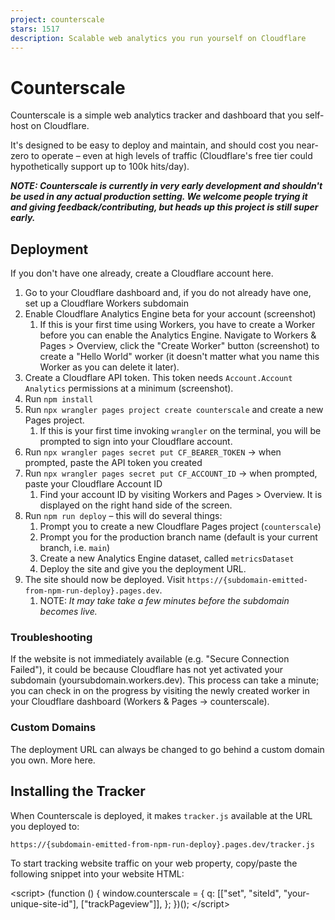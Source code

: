 ```yaml
---
project: counterscale
stars: 1517
description: Scalable web analytics you run yourself on Cloudflare
---
```


Counterscale
============

Counterscale is a simple web analytics tracker and dashboard that you self-host on Cloudflare.

It's designed to be easy to deploy and maintain, and should cost you near-zero to operate – even at high levels of traffic (Cloudflare's free tier could hypothetically support up to 100k hits/day).

**_NOTE: Counterscale is currently in very early development and shouldn't be used in any actual production setting. We welcome people trying it and giving feedback/contributing, but heads up this project is still super early._**

Deployment
----------

If you don't have one already, create a Cloudflare account here.

1.  Go to your Cloudflare dashboard and, if you do not already have one, set up a Cloudflare Workers subdomain
2.  Enable Cloudflare Analytics Engine beta for your account (screenshot)
    1.  If this is your first time using Workers, you have to create a Worker before you can enable the Analytics Engine. Navigate to Workers & Pages > Overview, click the "Create Worker" button (screenshot) to create a "Hello World" worker (it doesn't matter what you name this Worker as you can delete it later).
3.  Create a Cloudflare API token. This token needs `Account.Account Analytics` permissions at a minimum (screenshot).
4.  Run `npm install`
5.  Run `npx wrangler pages project create counterscale` and create a new Pages project.
    1.  If this is your first time invoking `wrangler` on the terminal, you will be prompted to sign into your Cloudflare account.
6.  Run `npx wrangler pages secret put CF_BEARER_TOKEN` → when prompted, paste the API token you created
7.  Run `npx wrangler pages secret put CF_ACCOUNT_ID` → when prompted, paste your Cloudflare Account ID
    1.  Find your account ID by visiting Workers and Pages > Overview. It is displayed on the right hand side of the screen.
8.  Run `npm run deploy` – this will do several things:
    1.  Prompt you to create a new Cloudflare Pages project (`counterscale`)
    2.  Prompt you for the production branch name (default is your current branch, i.e. `main`)
    3.  Create a new Analytics Engine dataset, called `metricsDataset`
    4.  Deploy the site and give you the deployment URL.
9.  The site should now be deployed. Visit `https://{subdomain-emitted-from-npm-run-deploy}.pages.dev`.
    1.  NOTE: _It may take take a few minutes before the subdomain becomes live._

### Troubleshooting

If the website is not immediately available (e.g. "Secure Connection Failed"), it could be because Cloudflare has not yet activated your subdomain (yoursubdomain.workers.dev). This process can take a minute; you can check in on the progress by visiting the newly created worker in your Cloudflare dashboard (Workers & Pages → counterscale).

### Custom Domains

The deployment URL can always be changed to go behind a custom domain you own. More here.

Installing the Tracker
----------------------

When Counterscale is deployed, it makes `tracker.js` available at the URL you deployed to:

```
https://{subdomain-emitted-from-npm-run-deploy}.pages.dev/tracker.js
```

To start tracking website traffic on your web property, copy/paste the following snippet into your website HTML:

<script\>
    (function () {
        window.counterscale \= {
            q: \[\["set", "siteId", "your-unique-site-id"\], \["trackPageview"\]\],
        };
    })();
</script\>
<script
    id\="counterscale-script"
    src\="https://{subdomain-emitted-from-npm-run-deploy}.pages.dev/tracker.js"
    defer
\></script\>

Be sure to replace `your-unique-site-id` with a unique string/slug representing your web property. Use a unique site ID for each property you place the tracking script on.

Development
-----------

### Config

To get started, in the project root, copy `.dev.vars.example` to `.dev.vars`.

Open `.dev.vars` and enter the same values for `CF_BEARER_TOKEN` and `CF_ACCOUNT_ID` you used earlier.

### Running the Server

Counterscale is built on Remix and Cloudflare Workers. In development, you have two options:

1.  `npm run dev` → This runs the Vite development server in Node.js. This server will automatically rebuild files when you change them, but it does not best reflect Cloudflare's serverless platform.
2.  `npm run preview` → This runs Cloudflare's Miniflare server with a build of the Remix files. This closer matches the deployment environment, but does not (yet) automatically rebuild your app.

Notes
-----

### Database

There is only one "database": the Cloudflare Analytics Engine dataset, which is communicated entirely over HTTP using Cloudflare's API.

Right now there is no local "test" database. This means in local development:

-   Writes will no-op (no hits will be recorded)
-   Reads will be read from the production Analaytics Engine dataset (local development shows production data)

### Sampling

Cloudflare Analytics Engine uses sampling to make high volume data ingestion/querying affordable at scale (this is similar to most other analytics tools, see Google Analytics on Sampling). You can find out more how sampling works with CF AE here.

Contributing
------------

Counterscale development is 100% volunteer-driven. If you use and like this software and want to see it improve, we encourage you to contribute with Issues or Pull Requests.

### Development Philosophy

The primary goal of Counterscale is to be super easy to self-host and maintain. It should be "set up once and forget".

To achieve that:

-   There should be no application state outside of CF Analytics Engine
    -   e.g. no additional relational database like MySQL, PostgreSQL, etc.
    -   That means no `users` table, no `sites` table, etc.
    -   This also means retention will be limited by what CF Analytics Engine provides. While it could be possible to stand up a "hit counter" for long-lived data (e.g. years), that would mean another database, which we will not pursue.
-   We prioritize backwards compatibility
    -   New `metricsDataset` columns can be added, but old columns cannot be removed or renamed (they can however, be "forgotten").
    -   That also means it's okay if a feature only works during a period where the data is active.
